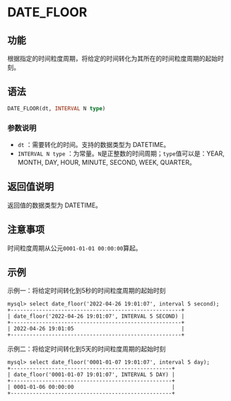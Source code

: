 # DATE_FLOOR

## 功能

根据指定的时间粒度周期，将给定的时间转化为其所在的时间粒度周期的起始时刻。

## 语法

```sql
DATE_FLOOR(dt, INTERVAL N type)
```

### 参数说明

- `dt` ：需要转化的时间。支持的数据类型为 DATETIME。
- `INTERVAL N type` ：为常量。`N`是正整数的时间周期；`type`值可以是：YEAR, MONTH, DAY, HOUR, MINUTE, SECOND, WEEK, QUARTER。

## 返回值说明

返回值的数据类型为 DATETIME。

## 注意事项 

时间粒度周期从公元`0001-01-01 00:00:00`算起。

## 示例

示例一：将给定时间转化到5秒的时间粒度周期的起始时刻

```Plain%20Text
mysql> select date_floor('2022-04-26 19:01:07', interval 5 second);
+------------------------------------------------------+
| date_floor('2022-04-26 19:01:07', INTERVAL 5 SECOND) |
+------------------------------------------------------+
| 2022-04-26 19:01:05                                  |
+------------------------------------------------------+
```

示例二：将给定时间转化到5天的时间粒度周期的起始时刻

```Plain%20Text
mysql> select date_floor('0001-01-07 19:01:07', interval 5 day);
+---------------------------------------------------+
| date_floor('0001-01-07 19:01:07', INTERVAL 5 DAY) |
+---------------------------------------------------+
| 0001-01-06 00:00:00                               |
+---------------------------------------------------+
```

